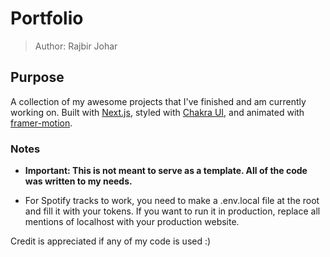 # Portfolio

> Author: Rajbir Johar

## Purpose

A collection of my awesome projects that I've finished and am currently working on. Built with [Next.js](https://nextjs.org/), styled with [Chakra UI](https://next.chakra-ui.com/), and animated with [framer-motion](https://www.framer.com/api/motion/).

### Notes

- **Important: This is not meant to serve as a template. All of the code was written to my needs.**

- For Spotify tracks to work, you need to make a .env.local file at the root and fill it with your tokens. If you want to run it in production, replace all mentions of localhost with your production website. 

Credit is appreciated if any of my code is used :)
